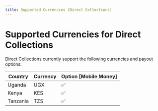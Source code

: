 ```yaml
---
title: Supported Currencies (Direct Collections)
---
```


# Supported Currencies for Direct Collections

Direct Collections currently support the following currencies and payout options:

| Country        | Currency | Option [Mobile Money] |
|----------------|----------|-----------------------|
| Uganda         | UGX      | ✅                    |
| Kenya          | KES      | ✅                    |
| Tanzania       | TZS      | ✅                    | 